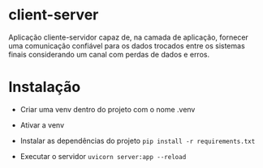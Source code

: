 # client-server
Aplicação cliente-servidor capaz de, na camada de aplicação, fornecer uma comunicação confiável para os dados trocados entre os sistemas finais considerando um canal com perdas de dados e erros.


# Instalação
- Criar uma venv dentro do projeto com o nome .venv
- Ativar a venv

- Instalar as dependências do projeto
`pip install -r requirements.txt`

- Executar o servidor
`uvicorn server:app --reload`